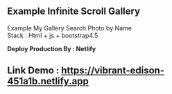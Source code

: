 ## Example Infinite Scroll Gallery

Example My Gallery Search Photo by Name <br />
Stack : Html + js + bootstrap4.5<br />

**Deploy Production By : Netlify**

## Link Demo : https://vibrant-edison-451a1b.netlify.app
